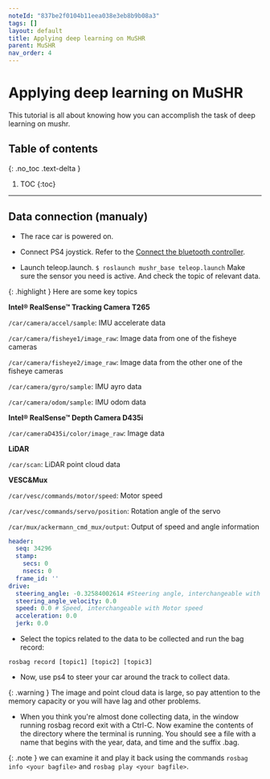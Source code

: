 ```yaml
---
noteId: "837be2f0104b11eea038e3eb8b9b08a3"
tags: []
layout: default
title: Applying deep learning on MuSHR
parent: MuSHR
nav_order: 4
---
```


# Applying deep learning on MuSHR
This tutorial is all about knowing how you can accomplish the task of deep learning on mushr.

## Table of contents
{: .no_toc .text-delta }

1. TOC
{:toc}

---

## Data connection (manualy)
- The race car is powered on.

- Connect PS4 joystick. Refer to the [Connect the bluetooth controller](https://anr-multitrans.github.io/Robot_MuSHR/docs/noetic/noetic_robot_software_setup/#connect-the-bluetooth-controller).

- Launch teleop.launch.
```$ roslaunch mushr_base teleop.launch```
Make sure the sensor you need is active. And check the topic of relevant data.

{: .highlight }
Here are some key topics

**Intel® RealSense™ Tracking Camera T265**

```/car/camera/accel/sample```: IMU accelerate data

```/car/camera/fisheye1/image_raw```: Image data from one of the fisheye cameras

```/car/camera/fisheye2/image_raw```: Image data from the other one of the fisheye cameras

```/car/camera/gyro/sample```: IMU ayro data

```/car/camera/odom/sample```: IMU odom data


**Intel® RealSense™ Depth Camera D435i**

```/car/cameraD435i/color/image_raw```: Image data


**LiDAR**

```/car/scan```: LiDAR point cloud data


**VESC&Mux**

```/car/vesc/commands/motor/speed```: Motor speed

```/car/vesc/commands/servo/position```: Rotation angle of the servo

```/car/mux/ackermann_cmd_mux/output```: Output of speed and angle information
```yaml
header:  
  seq: 34296 
  stamp:  
    secs: 0 
    nsecs: 0 
  frame_id: '' 
drive:  
  steering_angle: -0.32584002614 #Steering angle, interchangeable with Servo position
  steering_angle_velocity: 0.0 
  speed: 0.0 # Speed, interchangeable with Motor speed
  acceleration: 0.0 
  jerk: 0.0 

```

- Select the topics related to the data to be collected and run the bag record:

```rosbag record [topic1] [topic2] [topic3]```

- Now, use ps4 to steer your car around the track to collect data.

{: .warning }
The image and point cloud data is large, so pay attention to the memory capacity or you will have lag and other problems.

- When you think you're almost done collecting data, in the window running rosbag record exit with a Ctrl-C. Now examine the contents of the directory where the terminal is running. You should see a file with a name that begins with the year, data, and time and the suffix .bag.

{: .note }
we can examine it and play it back using the commands ```rosbag info <your bagfile>``` and ```rosbag play <your bagfile>```.
